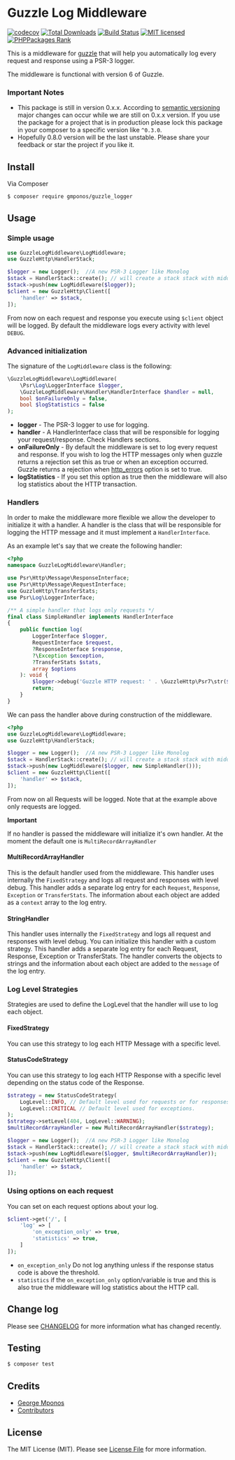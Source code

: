 # Guzzle Log Middleware

[![codecov](https://codecov.io/gh/gmponos/guzzle-log-middleware/branch/master/graph/badge.svg)](https://codecov.io/gh/gmponos/guzzle-log-middleware)
[![Total Downloads](https://img.shields.io/packagist/dt/gmponos/guzzle_logger.svg)](https://packagist.org/packages/gmponos/guzzle_logger)
[![Build Status](https://travis-ci.org/gmponos/guzzle-log-middleware.svg?branch=master)](https://travis-ci.org/gmponos/guzzle-log-middleware)
[![MIT licensed](https://img.shields.io/badge/license-MIT-blue.svg)](https://github.com/gmponos/monolog-slack/blob/master/LICENSE.md)
[![PHPPackages Rank](http://phppackages.org/p/gmponos/guzzle_logger/badge/rank.svg)](http://phppackages.org/p/gmponos/guzzle_logger)

This is a middleware for [guzzle](https://github.com/guzzle/guzzle) that will help you automatically log every request 
and response using a PSR-3 logger.

The middleware is functional with version 6 of Guzzle.

### Important Notes
- This package is still in version 0.x.x. According to [semantic versioning](https://semver.org/#spec-item-4) major changes can occur while
we are still on 0.x.x version. If you use the package for a project that is in production please lock this package in your composer
to a specific version like `^0.3.0`.
- Hopefully 0.8.0 version will be the last unstable. Please share your feedback or star the project if you like it.

## Install

Via Composer

``` bash
$ composer require gmponos/guzzle_logger
```

## Usage

### Simple usage

```php
use GuzzleLogMiddleware\LogMiddleware;
use GuzzleHttp\HandlerStack;

$logger = new Logger();  //A new PSR-3 Logger like Monolog
$stack = HandlerStack::create(); // will create a stack stack with middlewares of guzzle already pushed inside of it.
$stack->push(new LogMiddleware($logger));
$client = new GuzzleHttp\Client([
    'handler' => $stack,
]);
```

From now on each request and response you execute using `$client` object will be logged.
By default the middleware logs every activity with level `DEBUG`.

### Advanced initialization

The signature of the `LogMiddleware` class is the following:

```php
\GuzzleLogMiddleware\LogMiddleware(
    \Psr\Log\LoggerInterface $logger, 
    \GuzzleLogMiddleware\Handler\HandlerInterface $handler = null, 
    bool $onFailureOnly = false, 
    bool $logStatistics = false
);
```

- **logger** - The PSR-3 logger to use for logging.
- **handler** - A HandlerInterface class that will be responsible for logging your request/response. Check Handlers sections.
- **onFailureOnly** - By default the middleware is set to log every request and response. If you wish to log 
the HTTP messages only when guzzle returns a rejection set this as true or when an exception occurred. 
Guzzle returns a rejection when [http_errors](http://docs.guzzlephp.org/en/stable/request-options.html#http-errors) option is set to true. 
- **logStatistics** - If you set this option as true then the middleware will also log statistics about the HTTP transaction.

### Handlers

In order to make the middleware more flexible we allow the developer to initialize it with a handler. 
A handler is the class that will be responsible for logging the HTTP message and it must implement a `HandlerInterface`.

As an example let's say that we create the following handler:

```php
<?php
namespace GuzzleLogMiddleware\Handler;

use Psr\Http\Message\ResponseInterface;
use Psr\Http\Message\RequestInterface;
use GuzzleHttp\TransferStats;
use Psr\Log\LoggerInterface;

/** A simple handler that logs only requests */
final class SimpleHandler implements HandlerInterface
{
    public function log(
        LoggerInterface $logger,
        RequestInterface $request,
        ?ResponseInterface $response,
        ?\Exception $exception,
        ?TransferStats $stats,
        array $options
    ): void {
        $logger->debug('Guzzle HTTP request: ' . \GuzzleHttp\Psr7\str($request));
        return;
    }
}
```

We can pass the handler above during construction of the middleware.

```php
<?php
use GuzzleLogMiddleware\LogMiddleware;
use GuzzleHttp\HandlerStack;

$logger = new Logger();  //A new PSR-3 Logger like Monolog
$stack = HandlerStack::create(); // will create a stack stack with middlewares of guzzle already pushed inside of it.
$stack->push(new LogMiddleware($logger, new SimpleHandler()));
$client = new GuzzleHttp\Client([
    'handler' => $stack,
]);
```

From now on all Requests will be logged. Note that at the example above only requests are logged.

**Important**

If no handler is passed the middleware will initialize it's own handler. At the moment the default one is `MultiRecordArrayHandler`

#### MultiRecordArrayHandler

This is the default handler used from the middleware. This handler uses internally the `FixedStrategy` and logs all request
and responses with level debug. This handler adds a separate log entry for each `Request`, `Response`, `Exception` or `TransferStats`.
The information about each object are added as a `context` array to the log entry.

#### StringHandler

This handler uses internally the `FixedStrategy` and logs all request and responses with level debug. You can initialize this handler
with a custom strategy. This handler adds a separate log entry for each Request, Response, Exception or TransferStats.
The handler converts the objects to strings and the information about each object are added to the `message` of the log entry.

### Log Level Strategies

Strategies are used to define the LogLevel that the handler will use to log each object.

#### FixedStrategy

You can use this strategy to log each HTTP Message with a specific level.

#### StatusCodeStrategy

You can use this strategy to log each HTTP Response with a specific level depending on the status code of the Response.

```php
$strategy = new StatusCodeStrategy(
    LogLevel::INFO, // Default level used for requests or for responses that status code are not set with a different level.
    LogLevel::CRITICAL // Default level used for exceptions.
);
$strategy->setLevel(404, LogLevel::WARNING);
$multiRecordArrayHandler = new MultiRecordArrayHandler($strategy);

$logger = new Logger();  //A new PSR-3 Logger like Monolog
$stack = HandlerStack::create(); // will create a stack stack with middlewares of guzzle already pushed inside of it.
$stack->push(new LogMiddleware($logger, $multiRecordArrayHandler));
$client = new GuzzleHttp\Client([
    'handler' => $stack,
]);
```

### Using options on each request

You can set on each request options about your log.
 
 ```php
 $client->get('/', [
     'log' => [
         'on_exception_only' => true,
         'statistics' => true,
     ]
 ]);
 ```

- ``on_exception_only`` Do not log anything unless if the response status code is above the threshold.
- ``statistics`` if the `on_exception_only` option/variable is true and this is also true the middleware will log statistics about the HTTP call.

## Change log

Please see [CHANGELOG](CHANGELOG.md) for more information what has changed recently.

## Testing

``` bash
$ composer test
```

## Credits

- [George Mponos](gmponos@gmail.com)
- [Contributors](../../contributors)

## License

The MIT License (MIT). Please see [License File](LICENSE.md) for more information.
